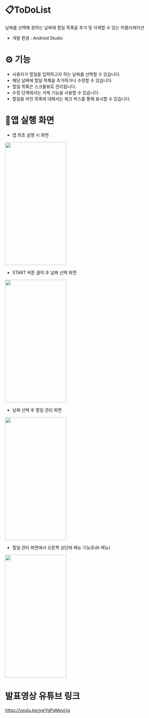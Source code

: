 # 📋ToDoList


날짜를 선택해 원하는 날짜에 할일 목록을 추가 및 삭제할 수 있는 어플리케이션

- 개발 환경 : Android Studio


# ⚙️ 기능


- 사용자가 할일을 입력하고자 하는 날짜를 선택할 수 있습니다.
- 해당 날짜에 할일 목록을 추가하거나 수정할 수 있습니다.
- 할일 목록은 스크롤뷰로 관리됩니다.
- 수정 단계에서는 삭제 기능을 사용할 수 있습니다.
- 할일을 마친 목록에 대해서는 체크 박스를 통해 표시할 수 있습니다.


# 📱앱 실행 화면


- 앱 최초 실행 시 화면

<img src="https://github.com/Y-hyundo/To-Do-List/assets/172923798/36be5794-2249-4c67-8063-a8e7a14d0a77" width="200" height="400">




- START 버튼 클릭 후 날짜 선택 화면

<img src="https://github.com/Y-hyundo/To-Do-List/assets/172923798/7cf7d89d-8e17-4dd4-8095-b4e8af1dde09" width="200" height="400">




- 날짜 선택 후 할일 관리 화면

<img src="https://github.com/Y-hyundo/To-Do-List/assets/172923798/d77a7b61-2bed-4a76-a607-f2c6b4f6c93a" width="200" height="400">




- 할일 관리 화면에서 오른쪽 상단에 메뉴 기능(Edit 메뉴)

<img src="https://github.com/Y-hyundo/To-Do-List/assets/172923798/b3f8c442-2238-4e46-af61-601b35b2ed2b" width="200" height="400">


# 발표영상 유튜브 링크

https://youtu.be/ywYgPqMpyUg

